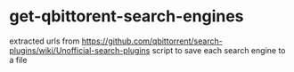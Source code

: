 # get-qbittorent-search-engines

extracted urls from https://github.com/qbittorrent/search-plugins/wiki/Unofficial-search-plugins
script to save each search engine to a file
